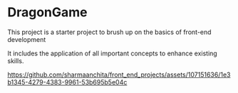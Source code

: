 # DragonGame
This project is a starter project to brush up on the basics of front-end development

It includes the application of all important concepts to enhance existing skills.

https://github.com/sharmaanchita/front_end_projects/assets/107151636/1e3b1345-4279-4383-9961-53b695b5e04c


